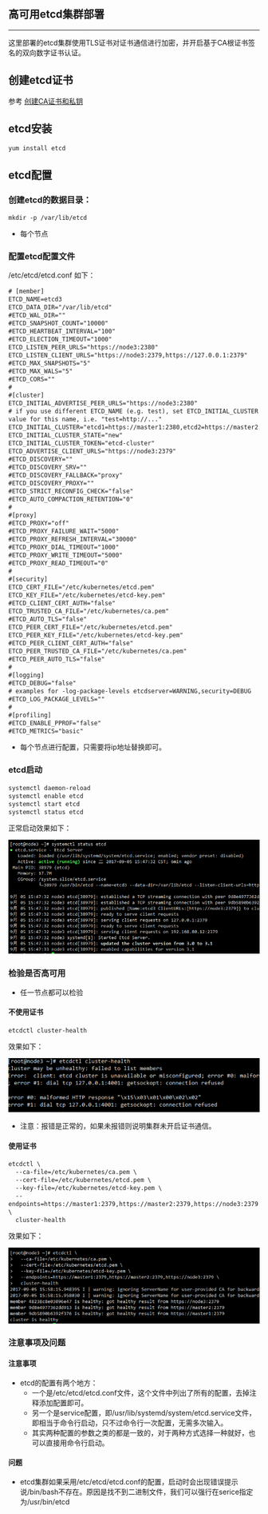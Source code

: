 ## 高可用etcd集群部署

---

这里部署的etcd集群使用TLS证书对证书通信进行加密，并开启基于CA根证书签名的双向数字证书认证。

## 创建etcd证书
参考 [创建CA证书和私钥](创建CA证书和秘钥.md)

## etcd安装

```
yum install etcd
```

## etcd配置

### 创建etcd的数据目录：

```
mkdir -p /var/lib/etcd
```

- 每个节点

### 配置etcd配置文件

/etc/etcd/etcd.conf 如下：

```
# [member]
ETCD_NAME=etcd3
ETCD_DATA_DIR="/var/lib/etcd"
#ETCD_WAL_DIR=""
#ETCD_SNAPSHOT_COUNT="10000"
#ETCD_HEARTBEAT_INTERVAL="100"
#ETCD_ELECTION_TIMEOUT="1000"
ETCD_LISTEN_PEER_URLS="https://node3:2380"
ETCD_LISTEN_CLIENT_URLS="https://node3:2379,https://127.0.0.1:2379"
#ETCD_MAX_SNAPSHOTS="5"
#ETCD_MAX_WALS="5"
#ETCD_CORS=""
#
#[cluster]
ETCD_INITIAL_ADVERTISE_PEER_URLS="https://node3:2380"
# if you use different ETCD_NAME (e.g. test), set ETCD_INITIAL_CLUSTER value for this name, i.e. "test=http://..."
ETCD_INITIAL_CLUSTER="etcd1=https://master1:2380,etcd2=https://master2:2380,etcd3=https://node3:2380"
ETCD_INITIAL_CLUSTER_STATE="new"
ETCD_INITIAL_CLUSTER_TOKEN="etcd-cluster"
ETCD_ADVERTISE_CLIENT_URLS="https://node3:2379"
#ETCD_DISCOVERY=""
#ETCD_DISCOVERY_SRV=""
#ETCD_DISCOVERY_FALLBACK="proxy"
#ETCD_DISCOVERY_PROXY=""
#ETCD_STRICT_RECONFIG_CHECK="false"
#ETCD_AUTO_COMPACTION_RETENTION="0"
#
#[proxy]
#ETCD_PROXY="off"
#ETCD_PROXY_FAILURE_WAIT="5000"
#ETCD_PROXY_REFRESH_INTERVAL="30000"
#ETCD_PROXY_DIAL_TIMEOUT="1000"
#ETCD_PROXY_WRITE_TIMEOUT="5000"
#ETCD_PROXY_READ_TIMEOUT="0"
#
#[security]
ETCD_CERT_FILE="/etc/kubernetes/etcd.pem"
ETCD_KEY_FILE="/etc/kubernetes/etcd-key.pem"
#ETCD_CLIENT_CERT_AUTH="false"
ETCD_TRUSTED_CA_FILE="/etc/kubernetes/ca.pem"
#ETCD_AUTO_TLS="false"
ETCD_PEER_CERT_FILE="/etc/kubernetes/etcd.pem"
ETCD_PEER_KEY_FILE="/etc/kubernetes/etcd-key.pem"
#ETCD_PEER_CLIENT_CERT_AUTH="false"
ETCD_PEER_TRUSTED_CA_FILE="/etc/kubernetes/ca.pem"
#ETCD_PEER_AUTO_TLS="false"
#
#[logging]
#ETCD_DEBUG="false"
# examples for -log-package-levels etcdserver=WARNING,security=DEBUG
#ETCD_LOG_PACKAGE_LEVELS=""
#
#[profiling]
#ETCD_ENABLE_PPROF="false"
#ETCD_METRICS="basic"

```

- 每个节点进行配置，只需要将ip地址替换即可。


### etcd启动

```
systemctl daemon-reload
systemctl enable etcd
systemctl start etcd
systemctl status etcd
```

正常启动效果如下：

![](assets/markdown-img-paste-20170905155359687.png)


### 检验是否高可用

- 任一节点都可以检验

#### 不使用证书

```
etcdctl cluster-health
```

效果如下：

![](assets/markdown-img-paste-20170905155632515.png)

- 注意：报错是正常的，如果未报错则说明集群未开启证书通信。

#### 使用证书

```
etcdctl \
  --ca-file=/etc/kubernetes/ca.pem \
  --cert-file=/etc/kubernetes/etcd.pem \
  --key-file=/etc/kubernetes/etcd-key.pem \
  --endpoints=https://master1:2379,https://master2:2379,https://node3:2379 \
  cluster-health
```

效果如下：

![](assets/markdown-img-paste-20170905155904502.png)



### 注意事项及问题

#### 注意事项




- etcd的配置有两个地方：
  - 一个是/etc/etcd/etcd.conf文件，这个文件中列出了所有的配置，去掉注释添加配置即可。
  - 另一个是service配置，即/usr/lib/systemd/system/etcd.service文件，即相当于命令行启动，只不过命令行一次配置，无需多次输入。
  - 其实两种配置的参数之类的都是一致的，对于两种方式选择一种就好，也可以直接用命令行启动。



#### 问题

- etcd集群如果采用/etc/etcd/etcd.conf的配置，启动时会出现错误提示说/bin/bash不存在。原因是找不到二进制文件，我们可以强行在serice指定为/usr/bin/etcd
